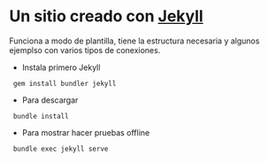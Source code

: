 # Un sitio creado con [Jekyll](https://jekyllrb.com/)

Funciona a modo de plantilla, tiene la estructura necesaria y algunos ejemplso con varios tipos de conexiones.

+ Instala primero Jekyll
~~~console
 gem install bundler jekyll
~~~

+ Para descargar
~~~console
 bundle install
~~~

+ Para mostrar hacer pruebas offline
~~~console
 bundle exec jekyll serve
~~~
